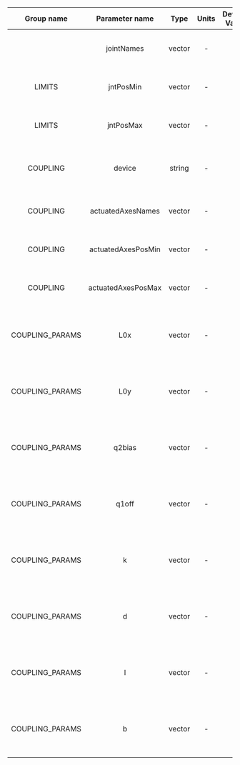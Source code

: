 | Group name      | Parameter name     | Type            | Units   | Default Value  | Required | Description                                    | Notes                            |
|:---------------:|:------------------:|:---------------:|:-------:|:--------------:|:--------:|:----------------------------------------------:|:--------------------------------:|
|                 | jointNames         | vector<string>  | -       | -              |  Yes     | Names of the physical joints                   |                                  |
| LIMITS          | jntPosMin          | vector<double>  | -       | -              |  Yes     | Physical joints' position minimum             |                                  |
| LIMITS          | jntPosMax          | vector<double>  | -       | -              |  Yes     | Physical joints' position maximum             |                                  |
| COUPLING        | device             | string          | -       | -              |  Yes     | Name of the device that handles the coupling   |                                  |
| COUPLING        | actuatedAxesNames  | vector<string>  | -       | -              |  Yes     | Names of the actuated axes                     |                                  |
| COUPLING        | actuatedAxesPosMin | vector<double>  | -       | -              |  Yes     | Actuated axes' position minimum                |                                  |
| COUPLING        | actuatedAxesPosMax | vector<double>  | -       | -              |  Yes     | Actuated axes' position maximum                |                                  |
| COUPLING_PARAMS | L0x                | vector<double>  | -       | -              |  Yes     | x coordinate of the first end of the lever is  | The length of the list must be 5 |
| COUPLING_PARAMS | L0y                | vector<double>  | -       | -              |  Yes     | y coordinate of the first end of the lever is  | The length of the list must be 5 |
| COUPLING_PARAMS | q2bias             | vector<double>  | -       | -              |  Yes     | Angle of L1 - P1 when the finger is fully open | The length of the list must be 5 |
| COUPLING_PARAMS | q1off              | vector<double>  | -       | -              |  Yes     | Angle of P1 - P0 when the finger is closed     | The length of the list must be 5 |
| COUPLING_PARAMS | k                  | vector<double>  | -       | -              |  Yes     | Connecting rod length, L1-L0                   | The length of the list must be 5 |
| COUPLING_PARAMS | d                  | vector<double>  | -       | -              |  Yes     | Distance between the two joints, P1 and P0     | The length of the list must be 5 |
| COUPLING_PARAMS | l                  | vector<double>  | -       | -              |  Yes     | Distance between L1 and P1                     | The length of the list must be 5 |
| COUPLING_PARAMS | b                  | vector<double>  | -       | -              |  Yes     | Distance between L0 and P0                     | The length of the list must be 5 |